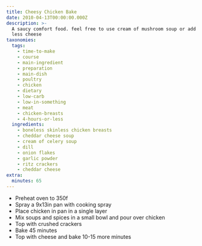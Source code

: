 ```yaml
---
title: Cheesy Chicken Bake
date: 2010-04-13T00:00:00.000Z
description: >-
  A saucy comfort food. feel free to use cream of mushroom soup or add more or
  less cheese
taxonomies:
  tags:
    - time-to-make
    - course
    - main-ingredient
    - preparation
    - main-dish
    - poultry
    - chicken
    - dietary
    - low-carb
    - low-in-something
    - meat
    - chicken-breasts
    - 4-hours-or-less
  ingredients:
    - boneless skinless chicken breasts
    - cheddar cheese soup
    - cream of celery soup
    - dill
    - onion flakes
    - garlic powder
    - ritz crackers
    - cheddar cheese
extra:
  minutes: 65
---
```

 - Preheat oven to 350f
 - Spray a 9x13in pan with cooking spray
 - Place chicken in pan in a single layer
 - Mix soups and spices in a small bowl and pour over chicken
 - Top with crushed crackers
 - Bake 45 minutes
 - Top with cheese and bake 10-15 more minutes

